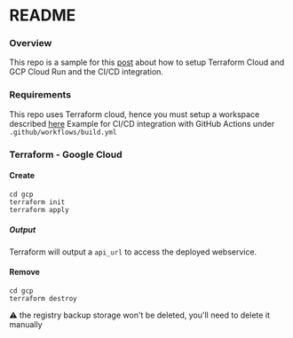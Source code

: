 # README #

### Overview ### 

This repo is a sample for this [post](https://pascal-euhus.medium.com/ci-cd-for-cloud-run-with-terraform-f0a359d7f052) about how to setup Terraform Cloud and GCP Cloud Run and the CI/CD integration.

### Requirements ###

This repo uses Terraform cloud, hence you must setup a workspace described [here](https://pascal-euhus.medium.com/ci-cd-for-cloud-run-with-terraform-f0a359d7f052)
Example for CI/CD integration with GitHub Actions under `.github/workflows/build.yml`

### Terraform - Google Cloud ###

#### Create ####

```
cd gcp
terraform init
terraform apply
```

##### Output #####
Terraform will output a `api_url` to access the deployed webservice.

#### Remove ####

```
cd gcp
terraform destroy
```
:warning: the registry backup storage won't be deleted, you'll need to delete it manually
